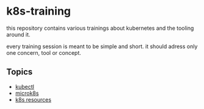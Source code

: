 
# k8s-training

this repository contains various trainings about kubernetes and the tooling around it.

every training session is meant to be simple and short.
it should adress only one concern, tool or concept.

## Topics

- [kubectl](kubectl/readme.md)
- [microk8s](microk8s/readme.md)
- [k8s resources](k8s-resources/readme.md)
